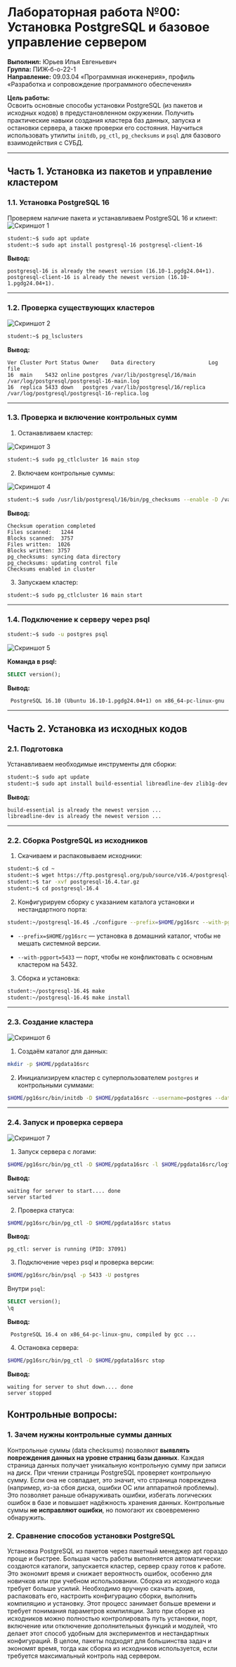 # Лабораторная работа №00: Установка PostgreSQL и базовое управление сервером

**Выполнил:** Юрьев Илья Евгеньевич  
**Группа:** ПИЖ-б-о-22-1  
**Направление:** 09.03.04 «Программная инженерия», профиль «Разработка и сопровождение программного обеспечения»  

**Цель работы:**  
Освоить основные способы установки PostgreSQL (из пакетов и исходных кодов) в предустановленном окружении. Получить практические навыки создания кластера баз данных, запуска и остановки сервера, а также проверки его состояния. Научиться использовать утилиты `initdb`, `pg_ctl`, `pg_checksums` и `psql` для базового взаимодействия с СУБД.

---

## Часть 1. Установка из пакетов и управление кластером

### 1.1. Установка PostgreSQL 16

Проверяем наличие пакета и устанавливаем PostgreSQL 16 и клиент:
![Скриншот 1](images00/Pasted%20image%2020250914214127.png)

```bash
student:~$ sudo apt update
student:~$ sudo apt install postgresql-16 postgresql-client-16
````

**Вывод:**

```text
postgresql-16 is already the newest version (16.10-1.pgdg24.04+1).
postgresql-client-16 is already the newest version (16.10-1.pgdg24.04+1).
```

---

### 1.2. Проверка существующих кластеров

![Скриншот 2](images00/Pasted%20image%2020250914214210.png)

```bash
student:~$ pg_lsclusters
```

**Вывод:**

```text
Ver Cluster Port Status Owner    Data directory                 Log file
16  main    5432 online postgres /var/lib/postgresql/16/main    /var/log/postgresql/postgresql-16-main.log
16  replica 5433 down   postgres /var/lib/postgresql/16/replica /var/log/postgresql/postgresql-16-replica.log
```

---

### 1.3. Проверка и включение контрольных сумм

1. Останавливаем кластер:

![Скриншот 3](images00/Pasted%20image%2020250914214328.png)

```bash
student:~$ sudo pg_ctlcluster 16 main stop
```

2. Включаем контрольные суммы:

![Скриншот 4](images00/Pasted%20image%2020250914214402.png)

```bash
student:~$ sudo /usr/lib/postgresql/16/bin/pg_checksums --enable -D /var/lib/postgresql/16/main
```

**Вывод:**

```text
Checksum operation completed
Files scanned:   1244
Blocks scanned:  3757
Files written:  1026
Blocks written: 3757
pg_checksums: syncing data directory
pg_checksums: updating control file
Checksums enabled in cluster
```

3. Запускаем кластер:

```bash
student:~$ sudo pg_ctlcluster 16 main start
```

---

### 1.4. Подключение к серверу через psql

```bash
student:~$ sudo -u postgres psql
```

![Скриншот 5](images00/Pasted%20image%2020250914214831.png)

**Команда в psql:**

```sql
SELECT version();
```

**Вывод:**

```text
 PostgreSQL 16.10 (Ubuntu 16.10-1.pgdg24.04+1) on x86_64-pc-linux-gnu
```

---

## Часть 2. Установка из исходных кодов

### 2.1. Подготовка

Устанавливаем необходимые инструменты для сборки:

```bash
student:~$ sudo apt update
student:~$ sudo apt install build-essential libreadline-dev zlib1g-dev flex bison wget
```

**Вывод:**

```text
build-essential is already the newest version ...
libreadline-dev is already the newest version ...
```

---

### 2.2. Сборка PostgreSQL из исходников

1. Скачиваем и распаковываем исходники:

```bash
student:~$ cd ~
student:~$ wget https://ftp.postgresql.org/pub/source/v16.4/postgresql-16.4.tar.gz
student:~$ tar -xvf postgresql-16.4.tar.gz
student:~$ cd postgresql-16.4
```

2. Конфигурируем сборку с указанием каталога установки и нестандартного порта:

```bash
student:~/postgresql-16.4$ ./configure --prefix=$HOME/pg16src --with-pgport=5433
```

- `--prefix=$HOME/pg16src` — установка в домашний каталог, чтобы не мешать системной версии.

- `--with-pgport=5433` — порт, чтобы не конфликтовать с основным кластером на 5432.

3. Сборка и установка:

```bash
student:~/postgresql-16.4$ make
student:~/postgresql-16.4$ make install
```

---

### 2.3. Создание кластера

![Скриншот 6](images00/Pasted%20image%2020250914215016.png)

1. Создаём каталог для данных:

```bash
mkdir -p $HOME/pgdata16src
```

2. Инициализируем кластер с суперпользователем `postgres` и контрольными суммами:

```bash
$HOME/pg16src/bin/initdb -D $HOME/pgdata16src --username=postgres --data-checksums
```

---

### 2.4. Запуск и проверка сервера

![Скриншот 7](images00/Pasted%20image%2020250914215218.png)

1. Запуск сервера с логами:

```bash
$HOME/pg16src/bin/pg_ctl -D $HOME/pgdata16src -l $HOME/pgdata16src/logfile start
```

**Вывод:**

```text
waiting for server to start.... done
server started
```

2. Проверка статуса:

```bash
$HOME/pg16src/bin/pg_ctl -D $HOME/pgdata16src status
```

**Вывод:**

```text
pg_ctl: server is running (PID: 37091)
```

3. Подключение через psql и проверка версии:

```bash
$HOME/pg16src/bin/psql -p 5433 -U postgres
```

Внутри `psql`:

```sql
SELECT version();
\q
```

**Вывод:**

```text
 PostgreSQL 16.4 on x86_64-pc-linux-gnu, compiled by gcc ...
```

4. Остановка сервера:

```bash
$HOME/pg16src/bin/pg_ctl -D $HOME/pgdata16src stop
```

**Вывод:**

```text
waiting for server to shut down.... done
server stopped
```


## Контрольные вопросы:

### 1. Зачем нужны контрольные суммы данных

Контрольные суммы (data checksums) позволяют **выявлять повреждения данных на уровне страниц базы данных**. Каждая страница данных получает уникальную контрольную сумму при записи на диск. При чтении страницы PostgreSQL проверяет контрольную сумму. Если она не совпадает, это значит, что страница повреждена (например, из-за сбоя диска, ошибки ОС или аппаратной проблемы). Это позволяет раньше обнаруживать ошибки, избегать логических ошибок в базе и повышает надёжность хранения данных.
Контрольные суммы **не исправляют ошибки**, но помогают их своевременно обнаружить.

### 2. Сравнение способов установки PostgreSQL

Установка PostgreSQL из пакетов через пакетный менеджер apt гораздо проще и быстрее. Большая часть работы выполняется автоматически: создаются каталоги, запускается кластер, сервер сразу готов к работе. Это экономит время и снижает вероятность ошибок, особенно для новичков или при учебном использовании.
Сборка из исходного кода требует больше усилий. Необходимо вручную скачать архив, распаковать его, настроить конфигурацию сборки, выполнить компиляцию и установку. Этот процесс занимает больше времени и требует понимания параметров компиляции. Зато при сборке из исходников можно полностью контролировать путь установки, порт, включение или отключение дополнительных функций и модулей, что делает этот способ удобным для экспериментов и нестандартных конфигураций.
В целом, пакеты подходят для большинства задач и экономят время, тогда как сборка из исходников используется, если требуется максимальный контроль над сервером.
